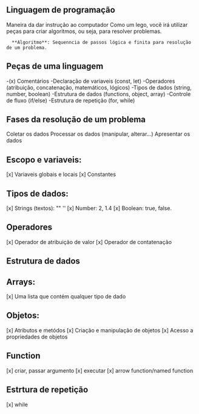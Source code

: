 ## Linguagem de programação

Maneira da dar instrução ao computador
Como um lego, você irá utilizar peças para criar algoritmos, ou seja, para resolver problemas.

      **Algoritmo**: Sequenncia de passos lógica e finita para resolução de um problema.

 ## Peças de uma linguagem 

  -(x) Comentários
  -Declaração de variaveis (const, let)
  -Operadores (atribuição, concatenação, matemáticos, lógicos)
  -Tipos de dados (string, number, boolean)
  -Estrutura de dados (functions, object, array)
  -Controle de fluxo (if/else)
  -Estrutura de repetição (for, while)

  ## Fases da resolução de um problema

  Coletar os dados
  Processar os dados (manipular, alterar...)
  Apresentar os dados

  ## Escopo e variaveis:

  [x] Variaveis globais e locais
  [x] Constantes

  ## Tipos de dados:

  [x] Strings (textos): "" '' 
  [x] Number: 2, 1.4
  [x] Boolean: true, false.

  ## Operadores

  [x] Operador de atribuição de valor 
  [x] Operador de contatenação

  ## Estrutura de dados

  ## Arrays:

  [x] Uma lista que contém qualquer tipo de dado

  ## Objetos:

  [x] Atributos e metódos
  [x] Criação e manipulação de objetos
  [x] Acesso a propriedades de objetos

  ## Function
  
  [x] criar, passar argumento
  [x] executar
  [x] arrow function/named function
  
  ## Estrtura de repetição

  [x] while
